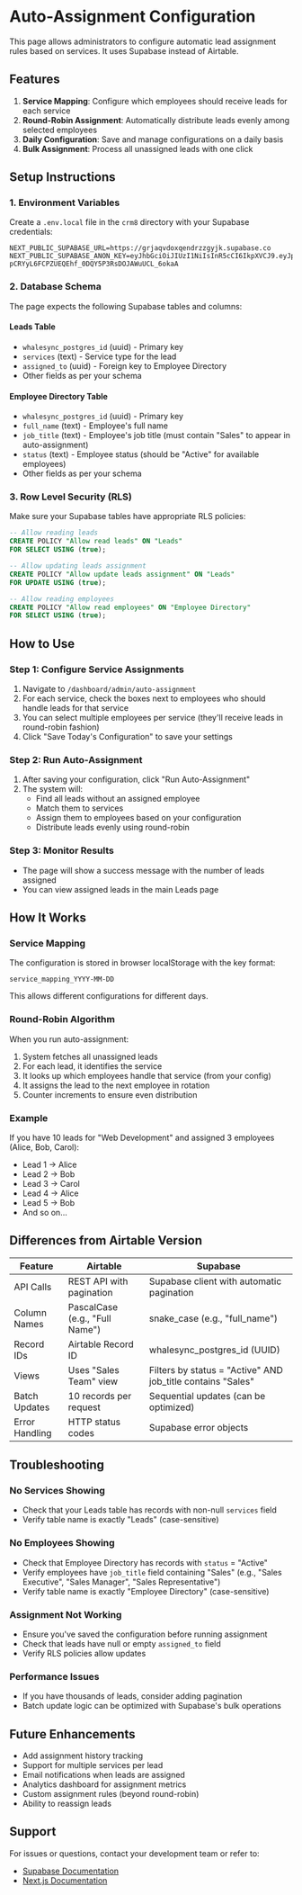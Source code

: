 # Auto-Assignment Configuration

This page allows administrators to configure automatic lead assignment rules based on services. It uses Supabase instead of Airtable.

## Features

1. **Service Mapping**: Configure which employees should receive leads for each service
2. **Round-Robin Assignment**: Automatically distribute leads evenly among selected employees
3. **Daily Configuration**: Save and manage configurations on a daily basis
4. **Bulk Assignment**: Process all unassigned leads with one click

## Setup Instructions

### 1. Environment Variables

Create a `.env.local` file in the `crm8` directory with your Supabase credentials:

```env
NEXT_PUBLIC_SUPABASE_URL=https://grjaqvdoxqendrzzgyjk.supabase.co
NEXT_PUBLIC_SUPABASE_ANON_KEY=eyJhbGciOiJIUzI1NiIsInR5cCI6IkpXVCJ9.eyJpc3MiOiJzdXBhYmFzZSIsInJlZiI6ImdyamFxdmRveHFlbmRyenpneWprIiwicm9sZSI6ImFub24iLCJpYXQiOjE3NTc5Mzk3ODIsImV4cCI6MjA3MzUxNTc4Mn0.-pCRYyL6FCPZUEQEhf_0DQY5P3RsDOJAWuUCL_6okaA
```

### 2. Database Schema

The page expects the following Supabase tables and columns:

#### Leads Table
- `whalesync_postgres_id` (uuid) - Primary key
- `services` (text) - Service type for the lead
- `assigned_to` (uuid) - Foreign key to Employee Directory
- Other fields as per your schema

#### Employee Directory Table
- `whalesync_postgres_id` (uuid) - Primary key
- `full_name` (text) - Employee's full name
- `job_title` (text) - Employee's job title (must contain "Sales" to appear in auto-assignment)
- `status` (text) - Employee status (should be "Active" for available employees)
- Other fields as per your schema

### 3. Row Level Security (RLS)

Make sure your Supabase tables have appropriate RLS policies:

```sql
-- Allow reading leads
CREATE POLICY "Allow read leads" ON "Leads"
FOR SELECT USING (true);

-- Allow updating leads assignment
CREATE POLICY "Allow update leads assignment" ON "Leads"
FOR UPDATE USING (true);

-- Allow reading employees
CREATE POLICY "Allow read employees" ON "Employee Directory"
FOR SELECT USING (true);
```

## How to Use

### Step 1: Configure Service Assignments

1. Navigate to `/dashboard/admin/auto-assignment`
2. For each service, check the boxes next to employees who should handle leads for that service
3. You can select multiple employees per service (they'll receive leads in round-robin fashion)
4. Click "Save Today's Configuration" to save your settings

### Step 2: Run Auto-Assignment

1. After saving your configuration, click "Run Auto-Assignment"
2. The system will:
   - Find all leads without an assigned employee
   - Match them to services
   - Assign them to employees based on your configuration
   - Distribute leads evenly using round-robin

### Step 3: Monitor Results

- The page will show a success message with the number of leads assigned
- You can view assigned leads in the main Leads page

## How It Works

### Service Mapping

The configuration is stored in browser localStorage with the key format:
```
service_mapping_YYYY-MM-DD
```

This allows different configurations for different days.

### Round-Robin Algorithm

When you run auto-assignment:
1. System fetches all unassigned leads
2. For each lead, it identifies the service
3. It looks up which employees handle that service (from your config)
4. It assigns the lead to the next employee in rotation
5. Counter increments to ensure even distribution

### Example

If you have 10 leads for "Web Development" and assigned 3 employees (Alice, Bob, Carol):
- Lead 1 → Alice
- Lead 2 → Bob
- Lead 3 → Carol
- Lead 4 → Alice
- Lead 5 → Bob
- And so on...

## Differences from Airtable Version

| Feature | Airtable | Supabase |
|---------|----------|----------|
| API Calls | REST API with pagination | Supabase client with automatic pagination |
| Column Names | PascalCase (e.g., "Full Name") | snake_case (e.g., "full_name") |
| Record IDs | Airtable Record ID | whalesync_postgres_id (UUID) |
| Views | Uses "Sales Team" view | Filters by status = "Active" AND job_title contains "Sales" |
| Batch Updates | 10 records per request | Sequential updates (can be optimized) |
| Error Handling | HTTP status codes | Supabase error objects |

## Troubleshooting

### No Services Showing
- Check that your Leads table has records with non-null `services` field
- Verify table name is exactly "Leads" (case-sensitive)

### No Employees Showing
- Check that Employee Directory has records with `status` = "Active"
- Verify employees have `job_title` field containing "Sales" (e.g., "Sales Executive", "Sales Manager", "Sales Representative")
- Verify table name is exactly "Employee Directory" (case-sensitive)

### Assignment Not Working
- Ensure you've saved the configuration before running assignment
- Check that leads have null or empty `assigned_to` field
- Verify RLS policies allow updates

### Performance Issues
- If you have thousands of leads, consider adding pagination
- Batch update logic can be optimized with Supabase's bulk operations

## Future Enhancements

- Add assignment history tracking
- Support for multiple services per lead
- Email notifications when leads are assigned
- Analytics dashboard for assignment metrics
- Custom assignment rules (beyond round-robin)
- Ability to reassign leads

## Support

For issues or questions, contact your development team or refer to:
- [Supabase Documentation](https://supabase.com/docs)
- [Next.js Documentation](https://nextjs.org/docs)

